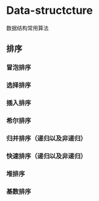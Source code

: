 # Data-structcture
数据结构常用算法
## 排序
### 冒泡排序
### 选择排序
### 插入排序
### 希尔排序
### 归并排序（递归以及非递归）
### 快速排序（递归以及非递归）
### 堆排序
### 基数排序
